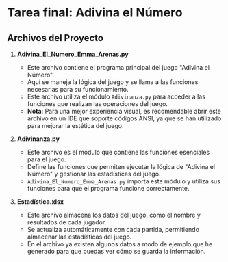 # Tarea final: Adivina el Número

## Archivos del Proyecto

1. **Adivina_El_Numero_Emma_Arenas.py**
   - Este archivo contiene el programa principal del juego "Adivina el Número".
   - Aquí se maneja la lógica del juego y se llama a las funciones necesarias para su funcionamiento.
   - Este archivo utiliza el módulo `Adivinanza.py` para acceder a las funciones que realizan las operaciones del juego.
   - **Nota**: Para una mejor experiencia visual, es recomendable abrir este archivo en un IDE que soporte códigos ANSI, ya que se han utilizado para mejorar la estética del juego.

2. **Adivinanza.py**
   - Este archivo es el módulo que contiene las funciones esenciales para el juego.
   - Define las funciones que permiten ejecutar la lógica de "Adivina el Número" y gestionar las estadísticas del juego.
   - `Adivina_El_Numero_Emma_Arenas.py` importa este módulo y utiliza sus funciones para que el programa funcione correctamente.

3. **Estadística.xlsx**
   - Este archivo almacena los datos del juego, como el nombre y resultados de cada jugador.
   - Se actualiza automáticamente con cada partida, permitiendo almacenar las estadísticas del juego.
   - En el archivo ya existen algunos datos a modo de ejemplo que he generado para que puedas ver cómo se guarda la información.
